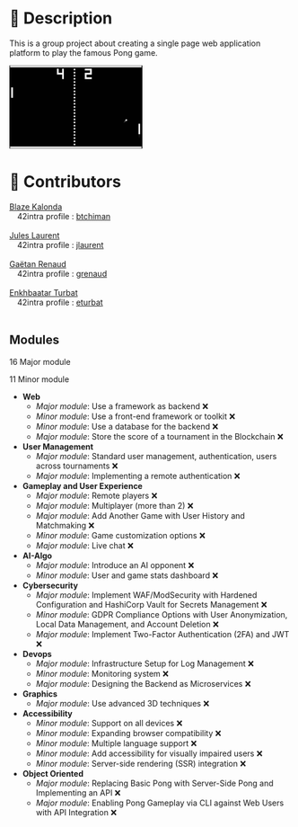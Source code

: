 
# 🚀 Description

This is a group project about creating a single page web application platform to play the famous Pong game.

<img src="src/assets/pong.png">
<br/>

# 🧠 Contributors

[Blaze Kalonda](https://github.com/blaisek)<br/>
&emsp;42intra profile : [btchiman](https://profile.intra.42.fr/users/btchiman) <br/>
<br/>
[Jules Laurent](https://github.com/porgito)<br/>
&emsp;42intra profile : [jlaurent](https://profile.intra.42.fr/users/jlaurent) <br/>
<br/>
[Gaëtan Renaud](https://github.com/garenaud)<br/>
&emsp;42intra profile : [grenaud](https://profile.intra.42.fr/users/grenaud-)<br/>
<br/>
[Enkhbaatar Turbat](https://github.com/eturbat4312)<br/>
&emsp;42intra profile : [eturbat](https://profile.intra.42.fr/users/eturbat)<br/>
<br/>

## Modules

16 Major module

11 Minor module

- **Web**
    - *Major module*: Use a framework as backend :x:
    - *Minor module*: Use a front-end framework or toolkit :x:
    - *Minor module*: Use a database for the backend :x:
    - *Major module*: Store the score of a tournament in the Blockchain :x:
- **User Management**
    - *Major module*: Standard user management, authentication, users across tournaments :x:
    - *Major module*: Implementing a remote authentication :x:
- **Gameplay and User Experience**
    - *Major module*: Remote players :x:
    - *Major module*: Multiplayer (more than 2) :x:
    - *Major module*: Add Another Game with User History and Matchmaking :x:
    - *Minor module*: Game customization options :x:
    - *Major module*: Live chat :x:
- **AI-Algo**
    - *Major module*: Introduce an AI opponent :x:
    - *Minor module*: User and game stats dashboard :x:
- **Cybersecurity**
    - *Major module*: Implement WAF/ModSecurity with Hardened Configuration and HashiCorp Vault for Secrets Management :x:
    - *Minor module*: GDPR Compliance Options with User Anonymization, Local Data Management, and Account Deletion :x:
    - *Major module*: Implement Two-Factor Authentication (2FA) and JWT :x:
- **Devops**
    - *Major module*: Infrastructure Setup for Log Management :x:
    - *Minor module*: Monitoring system :x:
    - *Major module*: Designing the Backend as Microservices :x:
- **Graphics**
    - *Major module*: Use advanced 3D techniques :x:
- **Accessibility**
    - *Minor module*: Support on all devices :x:
    - *Minor module*: Expanding browser compatibility :x:
    - *Minor module*: Multiple language support :x:
    - *Minor module*: Add accessibility for visually impaired users :x:
    - *Minor module*: Server-side rendering (SSR) integration :x:
- **Object Oriented**
    - *Major module*: Replacing Basic Pong with Server-Side Pong and Implementing an API :x:
    - *Major module*: Enabling Pong Gameplay via CLI against Web Users with API Integration :x:
